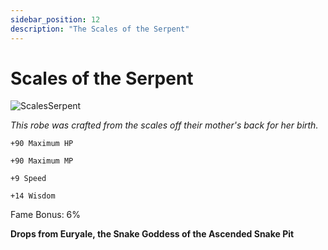 ```yaml
---
sidebar_position: 12
description: "The Scales of the Serpent"
---
```


# Scales of the Serpent

![ScalesSerpent](https://vwiki.valorserver.com/api/item/picture/scales%20of%20the%20serpent)

<i>This robe was crafted from the scales off their mother's back for her birth.</i>

    +90 Maximum HP
    
    +90 Maximum MP
    
    +9 Speed
    
    +14 Wisdom
    
Fame Bonus: 6%

**Drops from Euryale, the Snake Goddess of the Ascended Snake Pit**
